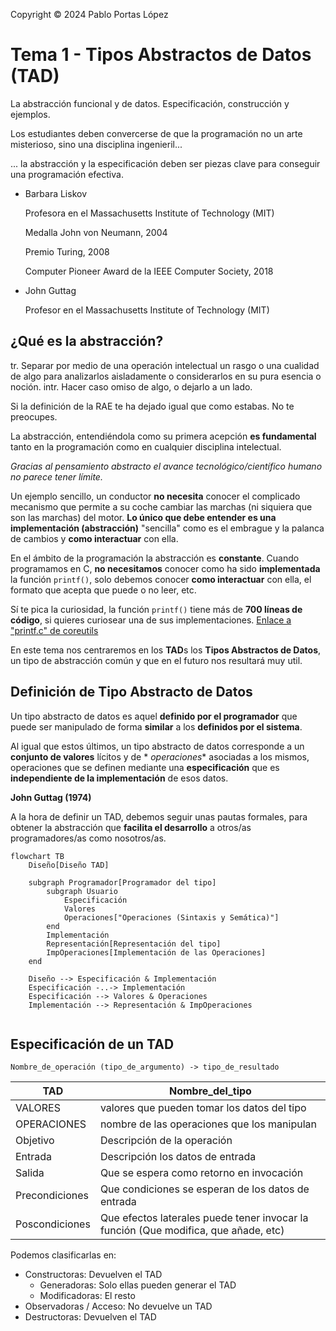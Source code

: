 <!--
SPDX-FileCopyrightText: 2024 Pablo Portas López

SPDX-License-Identifier: CC-BY-NC-4.0
-->

<tip>Copyright © 2024 Pablo Portas López</tip>

# Tema 1 - Tipos Abstractos de Datos (TAD)

<tldr>La abstracción funcional y de datos. Especificación, construcción y ejemplos.</tldr>

<note>

Los estudiantes deben convercerse de que la programación no un arte misterioso, sino una disciplina ingenieril...

... la abstracción y la especificación deben ser piezas clave para conseguir una programación efectiva.

- Barbara Liskov

  Profesora en el Massachusetts Institute of Technology (MIT)

  Medalla John von Neumann, 2004

  Premio Turing, 2008

  Computer Pioneer Award de la IEEE Computer Society, 2018

- John Guttag

  Profesor en el Massachusetts Institute of Technology (MIT)

</note>

## ¿Qué es la abstracción?

<procedure>
<title>Abstraer</title>
<step>tr. Separar por medio de una operación intelectual un rasgo o una cualidad de algo para analizarlos aisladamente o considerarlos en su pura esencia o noción.</step>
<step>intr. Hacer caso omiso de algo, o dejarlo a un lado.</step>
</procedure>

<tip>Si la definición de la RAE te ha dejado igual que como estabas. No te preocupes.</tip>

La abstracción, entendiéndola como su primera acepción **es fundamental** tanto en la programación como en cualquier
disciplina intelectual.

_Gracias al pensamiento abstracto el avance tecnológico/científico humano no parece tener
límite._

Un ejemplo sencillo, un conductor **no necesita** conocer el complicado mecanismo que permite a su coche cambiar las
marchas (ni siquiera que son las marchas) del motor. **Lo único que debe entender es una implementación (abstracción)**
"sencilla" como es el embrague y la palanca de cambios y **como interactuar** con ella.

En el ámbito de la programación la abstracción es **constante**. Cuando programamos en C, **no necesitamos** conocer
como ha sido **implementada** la función ```printf()```, solo debemos conocer **como interactuar** con ella, el formato
que acepta que puede o no leer, etc.

<note>

Sí te pica la curiosidad, la función ```printf()``` tiene más de **700 líneas de código**, si quieres curiosear una de
sus
implementaciones. [Enlace a "printf.c" de coreutils](https://github.com/coreutils/coreutils/blob/master/src/printf.c)

</note>

En este tema nos centraremos en los **TAD**s los **Tipos Abstractos de Datos**, un tipo de abstracción común y que en el
futuro nos resultará muy util.

## Definición de Tipo Abstracto de Datos

<note>

Un tipo abstracto de datos es aquel **definido por el programador** que puede ser manipulado de forma **similar** a los
**definidos por el sistema**.

Al igual que estos últimos, un tipo abstracto de datos corresponde a un **conjunto de valores** lícitos y de *
*operaciones** asociadas a los mismos, operaciones que se definen mediante una **especificación** que es **independiente
de la implementación** de esos datos.

**John Guttag (1974)**

</note>

A la hora de definir un TAD, debemos seguir unas pautas formales, para obtener la abstracción que **facilita el
desarrollo** a otros/as programadores/as como nosotros/as.

```mermaid
flowchart TB
    Diseño[Diseño TAD]

    subgraph Programador[Programador del tipo]
        subgraph Usuario
            Especificación
            Valores
            Operaciones["Operaciones (Sintaxis y Semática)"]
        end
        Implementación
        Representación[Representación del tipo]
        ImpOperaciones[Implementación de las Operaciones]
    end

    Diseño --> Especificación & Implementación
    Especificación -..-> Implementación
    Especificación --> Valores & Operaciones
    Implementación --> Representación & ImpOperaciones


```

## Especificación de un TAD

```
Nombre_de_operación (tipo_de_argumento) -> tipo_de_resultado
```

| TAD            | Nombre_del_tipo                                                                     |
|----------------|-------------------------------------------------------------------------------------|
| VALORES        | valores que pueden tomar los datos del tipo                                         |
| OPERACIONES    | nombre de las operaciones que los manipulan                                         |
| Objetivo       | Descripción de la operación                                                         |
| Entrada        | Descripción los datos de entrada                                                    |
| Salida         | Que se espera como retorno en invocación                                            |
| Precondiciones | Que condiciones se esperan de los datos de entrada                                  |
| Poscondiciones | Que efectos laterales puede tener invocar la función (Que modifica, que añade, etc) |

Podemos clasificarlas en:

- Constructoras: Devuelven el TAD
    - Generadoras: Solo ellas pueden generar el TAD
    - Modificadoras: El resto
- Observadoras / Acceso: No devuelve un TAD
- Destructoras: Devuelven el TAD




